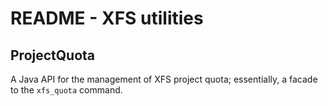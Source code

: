 # README - XFS utilities

## ProjectQuota

A Java API for the management of XFS project quota; essentially, a facade to the `xfs_quota` command. 
